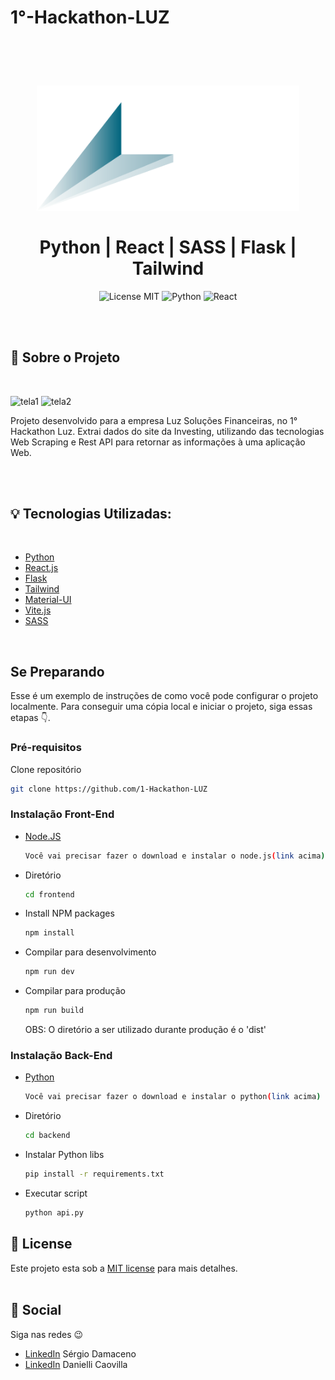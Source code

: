# 1°-Hackathon-LUZ

<br />
<br />
<h1 align="center">
  <img alt="Luz" src="./frontend/src/static/images/logo-luz-white.svg" width="420px" /> 
  <br />
  <br />
   Python | React | SASS | Flask | Tailwind

</h1>

<p align="center">
  <img alt="License MIT" src="https://img.shields.io/badge/License-MIT-%2398C611" />
  <img alt="Python" src="https://img.shields.io/badge/%20language-Python-%232F74C0" />
  <img alt="React" src="https://img.shields.io/badge/%20language-React-%232F74C0" /> <br />
</p> 
<br />
<br />

## :bookmark: Sobre o Projeto
<br />


![tela1](https://user-images.githubusercontent.com/66697772/173468260-908530c8-f9d0-410c-9437-359c2ff8ebd9.png)
![tela2](https://user-images.githubusercontent.com/66697772/173468209-cc2a0837-f881-45cf-bec7-98a591828acc.png)



Projeto desenvolvido para a empresa Luz Soluções Financeiras, no 1° Hackathon Luz. Extrai dados do site da Investing, utilizando das tecnologias Web Scraping e Rest API para retornar as informações à uma aplicação Web.

<br />




<br />

## :bulb: Tecnologias Utilizadas:
<br />

* [Python](https://www.python.org)
* [React.js](https://reactjs.org/)
* [Flask](https://flask.palletsprojects.com/en/2.1.x/)
* [Tailwind](https://tailwindcss.com/)
* [Material-UI](https://mui.com/pt/)
* [Vite.js](https://vitejs.dev/)
* [SASS](https://sass-lang.com/)




<br />

## Se Preparando

Esse é um exemplo de instruções de como você pode configurar o projeto localmente.
Para conseguir uma cópia local e iniciar o projeto, siga essas etapas 👇.



### Pré-requisitos

Clone repositório 
   ```sh
   git clone https://github.com/1-Hackathon-LUZ
   ```

### Instalação Front-End

* [Node.JS](https://nodejs.org/en/)
    ```sh
    Você vai precisar fazer o download e instalar o node.js(link acima)
    ```
* Diretório
  ```sh
  cd frontend
    ```
* Install NPM packages
   ```sh
   npm install
   ```
 * Compilar para desenvolvimento
   ```sh
   npm run dev
   ```
 * Compilar para produção
   ```sh
   npm run build
   ```
    OBS: O diretório a ser utilizado durante produção é o 'dist'
   

### Instalação Back-End
  
  * [Python](https://www.python.org/downloads/)
    ```sh
    Você vai precisar fazer o download e instalar o python(link acima)
    ```
  * Diretório 
     ```sh
     cd backend
     ```
  * Instalar Python libs
     ```sh
     pip install -r requirements.txt
     ```
   * Executar script
     ```sh
     python api.py
     ```


## :memo: License

Este projeto esta sob a [MIT license](LICENSE) para mais detalhes.
<br />
<br />

## :wave: Social

Siga nas redes :wink:
<br />


- [LinkedIn](https://www.linkedin.com/in/sergio-damaceno-botelho/) Sérgio Damaceno
- [LinkedIn](https://www.linkedin.com/in/danielli-caovilla-1802a919a/) Danielli Caovilla

<br />
<br />



